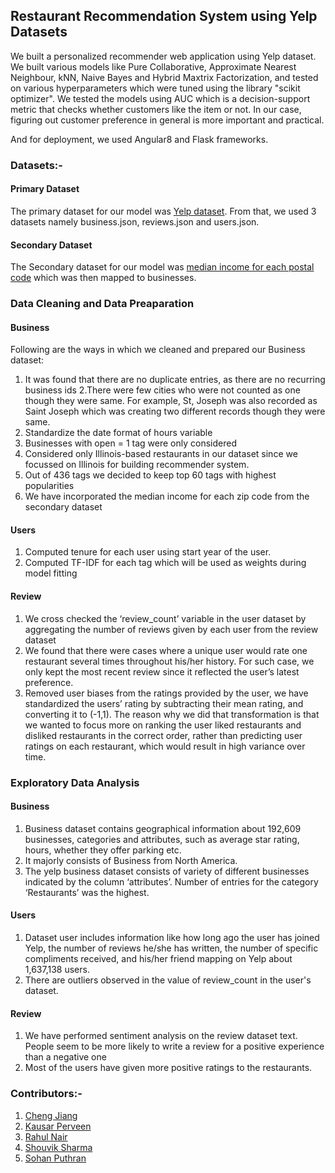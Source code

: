 ## Restaurant Recommendation System using Yelp Datasets
We built a personalized recommender web application using Yelp dataset. We built various models like Pure Collaborative, Approximate Nearest Neighbour, kNN, Naive Bayes and Hybrid Maxtrix Factorization, and tested on various hyperparameters which were tuned using the library "scikit optimizer".
We tested the models using AUC which is a decision-support metric that checks whether customers like the item or not. In our case, figuring out customer preference in general is more important and practical. 

And for deployment, we used Angular8 and Flask frameworks.

### Datasets:- 
#### Primary Dataset
The primary dataset for our model was [Yelp dataset](https://www.yelp.com/dataset). From that, we used 3 datasets namely business.json, reviews.json and users.json. 

#### Secondary Dataset
The Secondary dataset for our model was [median income for each postal code](https://www.census.gov/) which was then mapped to businesses.

### Data Cleaning and Data Preaparation
#### Business
Following are the ways in which we cleaned and prepared our Business dataset:

1. It was found that there are no duplicate entries, as there are no recurring business ids
2.There were few cities who were not counted as one though they were same. For example, St, Joseph was also recorded as Saint Joseph which was creating two different records though they were same.
3. Standardize the date format of hours variable
4. Businesses with open = 1 tag were only considered
5. Considered only Illinois-based restaurants in our dataset since we focussed on Illinois for building recommender system.
6. Out of 436 tags we decided to keep top 60 tags with highest popularities
7. We have incorporated the median income for each zip code from the secondary dataset

#### Users
1. Computed tenure for each user using start year of the user.
2. Computed TF-IDF for each tag which will be used as weights during model fitting

#### Review
1. We cross checked the ‘review_count’ variable in the user dataset by aggregating the number of reviews given by each user from the review dataset
2. We found that there were cases where a unique user would rate one restaurant several times throughout his/her history. For such case, we only kept the most recent review since it reflected the user’s latest preference.
3. Removed user biases from the ratings provided by the user, we have standardized the users’ rating by subtracting their mean rating, and converting it to (-1,1). The reason why we did that transformation is that we wanted to focus more on ranking the user liked restaurants and disliked restaurants in the correct order, rather than predicting user ratings on each restaurant, which would result in high variance over time.

### Exploratory Data Analysis 
#### Business
1. Business dataset contains geographical information about 192,609 businesses, categories and attributes, such as average star rating, hours, whether they offer parking etc.
2. It majorly consists of Business from North America.
3. The yelp business dataset consists of variety of different businesses indicated by the column ‘attributes’. Number of entries for the category ‘Restaurants’ was the highest.

#### Users
1. Dataset user includes information like how long ago the user has joined Yelp, the number of reviews he/she has written, the number of specific compliments received, and his/her friend mapping on Yelp about 1,637,138 users.
2. There are outliers observed in the value of review_count in the user's dataset. 

#### Review
1. We have performed sentiment analysis on the review dataset text. People seem to be more likely to write a review for a positive experience than a negative one
2. Most of the users have given more positive ratings to the restaurants.


### Contributors:-
1. [Cheng Jiang](https://github.com/okcheng0504mm)
2. [Kausar Perveen](https://github.com/kperveen)
3. [Rahul Nair](https://github.com/rahulmnair1997)
4. [Shouvik Sharma](https://github.com/shouvik19)
5. [Sohan Puthran](https://github.com/sohansputhran)
